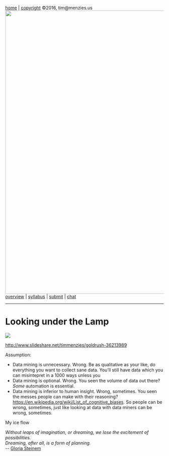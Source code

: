 [home](http://tiny.cc/fss2016) | [copyright](https://github.com/txt/fss16/blob/master/LICENSE.md) &copy;2016, tim&commat;menzies.us<br>
[<img width=900 src="https://raw.githubusercontent.com/txt/fss16/master/img/fss16.png">](http://tiny.cc/fss2016)   <br>
[overview](https://github.com/txt/fss16/blob/master/doc/overview.md) |
[syllabus](https://github.com/txt/fss16/blob/master/doc/syllabus.md) |
[submit](http://tiny.cc/fss2016give) |
[chat](https://fss16.slack.com/) 


_______



# Looking under the Lamp 

![](http://tiny.cc/soonish)

http://www.slideshare.net/timmenzies/goldrush-36213989

Assumption:

+ Data mining is unnecessary. Wrong. Be as qualitative as
  your like, do everything you want to collect sane
  data. You'll still have data which you can misintepret in a
  1000 ways unless you
+ Data mining is optional. Wrong. You seen the volume of
  data out there? _Some_ automation is essential.
+ Data mining is inferior to human insight. Wrong, sometimes. 
  You seen the messes people can make with their reasoning?
  https://en.wikipedia.org/wiki/List_of_cognitive_biases. So people can
  be wrong, sometimes, just like looking at data with data miners can be wrong,
  sometimes.


My ice flow

<em>Without leaps of imagination, or dreaming, we lose the excitement of possibilities.  
Dreaming, after all, is a form of planning.</em>  
-- [Gloria Steinem](https://en.wikipedia.org/wiki/Gloria_Steinem)



